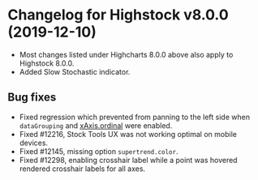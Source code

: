 # Changelog for Highstock v8.0.0 (2019-12-10)

- Most changes listed under Highcharts 8.0.0 above also apply to Highstock 8.0.0.
- Added Slow Stochastic indicator.

## Bug fixes
- Fixed regression which prevented from panning to the left side when `dataGrouping` and [xAxis.ordinal](https://api.highcharts.com/highstock/xAxis.ordinal) were enabled.
- Fixed #12216, Stock Tools UX was not working optimal on mobile devices.
- Fixed #12145, missing option `supertrend.color`.
- Fixed #12298, enabling crosshair label while a point was hovered rendered crosshair labels for all axes.
